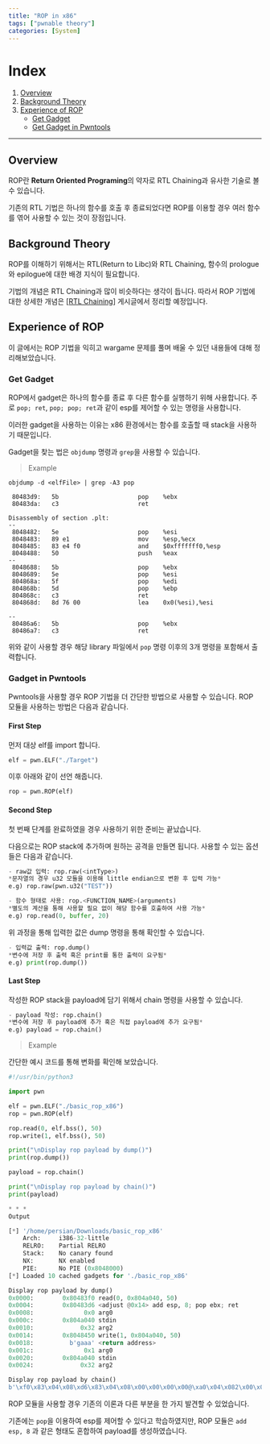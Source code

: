 ```yaml
---
title: "ROP in x86"
tags: ["pwnable theory"]
categories: [System]
---
```


# Index

1. [Overview](#overview)
2. [Background Theory](#background-theory)
3. [Experience of ROP](#experience-of-rop)
	- [Get Gadget](#get-gadget)
	- [Get Gadget in Pwntools](#get-gadget-in-pwntools)

* * *

## Overview

ROP란 **Return Oriented Programing**의 약자로 RTL Chaining과 유사한 기술로 볼 수 있습니다.

기존의 RTL 기법은 하나의 함수를 호출 후 종료되었다면 ROP를 이용할 경우 여러 함수를 엮어 사용할 수 있는 것이 장점입니다.

## Background Theory

ROP를 이해하기 위해서는 RTL(Return to Libc)와 RTL Chaining, 함수의 prologue와 epilogue에 대한 배경 지식이 필요합니다.

기법의 개념은 RTL Chaining과 많이 비슷하다는 생각이 듭니다. 따라서 ROP 기법에 대한 상세한 개념은 [[RTL Chaining](#)] 게시글에서 정리할 예정입니다.

## Experience of ROP

이 글에서는 ROP 기법을 익히고 wargame 문제를 풀며 배울 수 있던 내용들에 대해 정리해보았습니다.

### Get Gadget

ROP에서 gadget은 하나의 함수를 종료 후 다른 함수를 실행하기 위해 사용합니다. 주로 `pop; ret`, `pop; pop; ret`과 같이 esp를 제어할 수 있는 명령을 사용합니다.

이러한 gadget을 사용하는 이유는 x86 환경에서는 함수를 호출할 때 stack을 사용하기 때문입니다.

Gadget을 찾는 법은 `objdump` 명령과 `grep`을 사용할 수 있습니다.

> Example

```
objdump -d <elfFile> | grep -A3 pop

 80483d9:	5b                   	pop    %ebx
 80483da:	c3                   	ret    

Disassembly of section .plt:
--
 8048482:	5e                   	pop    %esi
 8048483:	89 e1                	mov    %esp,%ecx
 8048485:	83 e4 f0             	and    $0xfffffff0,%esp
 8048488:	50                   	push   %eax
--
 8048688:	5b                   	pop    %ebx
 8048689:	5e                   	pop    %esi
 804868a:	5f                   	pop    %edi
 804868b:	5d                   	pop    %ebp
 804868c:	c3                   	ret    
 804868d:	8d 76 00             	lea    0x0(%esi),%esi

--
 80486a6:	5b                   	pop    %ebx
 80486a7:	c3                   	ret
```

위와 같이 사용할 경우 해당 library 파일에서 `pop` 명령 이후의 3개 명령을 포함해서 출력합니다.

### Gadget in Pwntools

Pwntools을 사용할 경우 ROP 기법을 더 간단한 방법으로 사용할 수 있습니다. ROP 모듈을 사용하는 방법은 다음과 같습니다.

#### First Step

먼저 대상 elf를 import 합니다.

```python
elf = pwn.ELF("./Target")
```

이후 아래와 같이 선언 해줍니다.

```python
rop = pwn.ROP(elf)
```

#### Second Step

첫 번째 단계를 완료하였을 경우 사용하기 위한 준비는 끝났습니다.

다음으로는 ROP stack에 추가하며 원하는 공격을 만들면 됩니다. 사용할 수 있는 옵션들은 다음과 같습니다.

```python
- raw값 입력: rop.raw(<intType>)
*문자열의 경우 u32 모듈을 이용해 little endian으로 변환 후 입력 가능*
e.g) rop.raw(pwn.u32("TEST"))

- 함수 형태로 사용: rop.<FUNCTION_NAME>(arguments)
*별도의 계산을 통해 사용할 필요 없이 해당 함수를 호출하여 사용 가능*
e.g) rop.read(0, buffer, 20)
```

위 과정을 통해 입력한 값은 dump 명령을 통해 확인할 수 있습니다.

```python
- 입력값 출력: rop.dump()
*변수에 저장 후 출력 혹은 print를 통한 출력이 요구됨*
e.g) print(rop.dump())
```

#### Last Step

작성한 ROP stack을 payload에 담기 위해서 chain 명령을 사용할 수 있습니다.

```python
- payload 작성: rop.chain()
*변수에 저장 후 payload에 추가 혹은 직접 payload에 추가 요구됨*
e.g) payload = rop.chain()
```

> Example

간단한 예시 코드를 통해 변화를 확인해 보았습니다.

```python
#!/usr/bin/python3

import pwn 

elf = pwn.ELF("./basic_rop_x86")
rop = pwn.ROP(elf)

rop.read(0, elf.bss(), 50) 
rop.write(1, elf.bss(), 50) 

print("\nDisplay rop payload by dump()")
print(rop.dump())

payload = rop.chain()

print("\nDisplay rop payload by chain()")
print(payload)

* * *
Output

[*] '/home/persian/Downloads/basic_rop_x86'
    Arch:     i386-32-little
    RELRO:    Partial RELRO
    Stack:    No canary found
    NX:       NX enabled
    PIE:      No PIE (0x8048000)
[*] Loaded 10 cached gadgets for './basic_rop_x86'

Display rop payload by dump()
0x0000:        0x80483f0 read(0, 0x804a040, 50)
0x0004:        0x80483d6 <adjust @0x14> add esp, 8; pop ebx; ret
0x0008:              0x0 arg0
0x000c:        0x804a040 stdin
0x0010:             0x32 arg2
0x0014:        0x8048450 write(1, 0x804a040, 50)
0x0018:          b'gaaa' <return address>
0x001c:              0x1 arg0
0x0020:        0x804a040 stdin
0x0024:             0x32 arg2

Display rop payload by chain()
b'\xf0\x83\x04\x08\xd6\x83\x04\x08\x00\x00\x00\x00@\xa0\x04\x082\x00\x00\x00P\x84\x04\x08gaaa\x01\x00\x00\x00@\xa0\x04\x082\x00\x00\x00'
```

ROP 모듈을 사용할 경우 기존의 이론과 다른 부분을 한 가지 발견할 수 있었습니다.

기존에는 `pop`을 이용하여 esp를 제어할 수 있다고 학습하였지만, ROP 모듈은 `add esp, 8` 과 같은 형태도 혼합하여 payload를 생성하였습니다.
